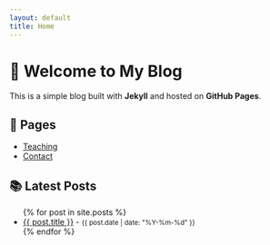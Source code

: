 ```yaml
---
layout: default
title: Home
---
```


# 📝 Welcome to My Blog

This is a simple blog built with **Jekyll** and hosted on **GitHub Pages**.

## 📁 Pages

- [Teaching](/blog/teaching/)
- [Contact](/blog/contact/)

## 📚 Latest Posts

<ul>
  {% for post in site.posts %}
    <li>
      <a href="{{ post.url }}">{{ post.title }}</a> - <small>{{ post.date | date: "%Y-%m-%d" }}</small>
    </li>
  {% endfor %}
</ul>
